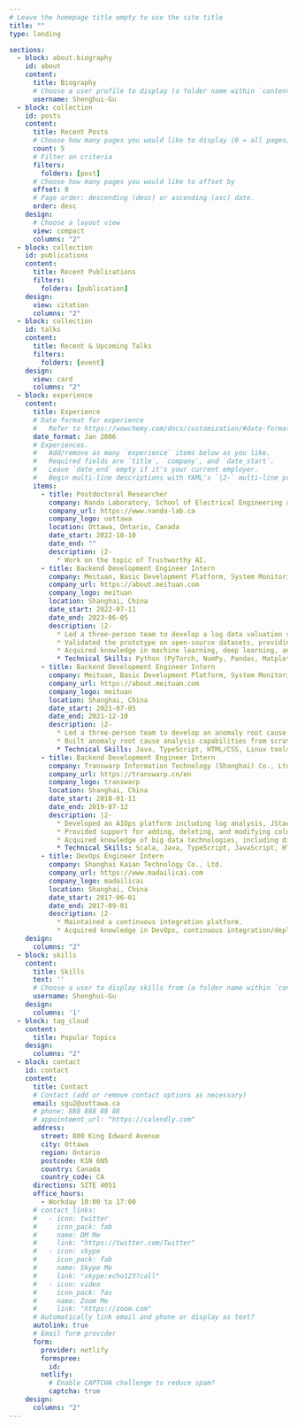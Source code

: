 ```yaml
---
# Leave the homepage title empty to use the site title
title: ""
type: landing

sections:
  - block: about.biography
    id: about
    content:
      title: Biography
      # Choose a user profile to display (a folder name within `content/authors/`)
      username: Shenghui-Gu
  - block: collection
    id: posts
    content:
      title: Recent Posts
      # Choose how many pages you would like to display (0 = all pages)
      count: 5
      # Filter on criteria
      filters:
        folders: [post]
      # Choose how many pages you would like to offset by
      offset: 0
      # Page order: descending (desc) or ascending (asc) date.
      order: desc
    design:
      # Choose a layout view
      view: compact
      columns: "2"
  - block: collection
    id: publications
    content:
      title: Recent Publications
      filters:
        folders: [publication]
    design:
      view: citation
      columns: "2"
  - block: collection
    id: talks
    content:
      title: Recent & Upcoming Talks
      filters:
        folders: [event]
    design:
      view: card
      columns: "2"
  - block: experience
    content:
      title: Experience
      # Date format for experience
      #   Refer to https://wowchemy.com/docs/customization/#date-format
      date_format: Jan 2006
      # Experiences.
      #   Add/remove as many `experience` items below as you like.
      #   Required fields are `title`, `company`, and `date_start`.
      #   Leave `date_end` empty if it's your current employer.
      #   Begin multi-line descriptions with YAML's `|2-` multi-line prefix.
      items:
        - title: Postdoctoral Researcher
          company: Nanda Laboratory, School of Electrical Engineering and Computer Science, University of Ottawa
          company_url: https://www.nanda-lab.ca
          company_logo: uottawa
          location: Ottawa, Ontario, Canada
          date_start: 2022-10-10
          date_end: ""
          description: |2-
            * Work on the topic of Trustworthy AI.
        - title: Backend Development Engineer Intern
          company: Meituan, Basic Development Platform, System Monitoring Team
          company_url: https://about.meituan.com
          company_logo: meituan
          location: Shanghai, China
          date_start: 2022-07-11
          date_end: 2023-06-05
          description: |2-
            * Led a three-person team to develop a log data valuation system utilizing deep learning and explainable artificial intelligence technologies.
            * Validated the prototype on open-source datasets, providing the foundation for the team to save costs on log data storage and analysis.
            * Acquired knowledge in machine learning, deep learning, and explainable artificial intelligence.
            * Technical Skills: Python (PyTorch, NumPy, Pandas, Matplotlib, etc.), Linux tools, Git.
        - title: Backend Development Engineer Intern
          company: Meituan, Basic Development Platform, System Monitoring Team
          company_url: https://about.meituan.com
          company_logo: meituan
          location: Shanghai, China
          date_start: 2021-07-05
          date_end: 2021-12-10
          description: |2-
            * Led a three-person team to develop an anomaly root cause analysis system utilizing multiple monitoring data sources and deployed the system in a production environment.
            * Built anomaly root cause analysis capabilities from scratch for the team at the company.
            * Technical Skills: Java, TypeScript, HTML/CSS, Linux tools, Git.
        - title: Backend Development Engineer Intern
          company: Transwarp Information Technology (Shanghai) Co., Ltd., Infrastructure Department
          company_url: https://transwarp.cn/en
          company_logo: transwarp
          location: Shanghai, China
          date_start: 2018-01-11
          date_end: 2019-07-12
          description: |2-
            * Developed an AIOps platform including log analysis, JStack analysis, and operational knowledge base.
            * Provided support for adding, deleting, and modifying columns in database tables for a distributed columnar database.
            * Acquired knowledge of big data technologies, including distributed architecture and database principles.
            * Technical Skills: Scala, Java, TypeScript, JavaScript, HTML/CSS, Linux tools, Git.
        - title: DevOps Engineer Intern
          company: Shanghai Kaian Technology Co., Ltd.
          company_url: https://www.madailicai.com
          company_logo: madailicai
          location: Shanghai, China
          date_start: 2017-06-01
          date_end: 2017-09-01
          description: |2-
            * Maintained a continuous integration platform.
            * Acquired knowledge in DevOps, continuous integration/deployment.
    design:
      columns: "2"
  - block: skills
    content:
      title: Skills
      text: ''
      # Choose a user to display skills from (a folder name within `content/authors/`)
      username: Shenghui-Gu
    design:
      columns: '1'
  - block: tag_cloud
    content:
      title: Popular Topics
    design:
      columns: "2"
  - block: contact
    id: contact
    content:
      title: Contact
      # Contact (add or remove contact options as necessary)
      email: sgu2@uottawa.ca
      # phone: 888 888 88 88
      # appointment_url: "https://calendly.com"
      address:
        street: 800 King Edward Avenue
        city: Ottawa
        region: Ontario
        postcode: K1N 6N5
        country: Canada
        country_code: CA
      directions: SITE 4051
      office_hours:
        - Workday 10:00 to 17:00
      # contact_links:
      #   - icon: twitter
      #     icon_pack: fab
      #     name: DM Me
      #     link: "https://twitter.com/Twitter"
      #   - icon: skype
      #     icon_pack: fab
      #     name: Skype Me
      #     link: "skype:echo123?call"
      #   - icon: video
      #     icon_pack: fas
      #     name: Zoom Me
      #     link: "https://zoom.com"
      # Automatically link email and phone or display as text?
      autolink: true
      # Email form provider
      form:
        provider: netlify
        formspree:
          id:
        netlify:
          # Enable CAPTCHA challenge to reduce spam?
          captcha: true
    design:
      columns: "2"
---
```

